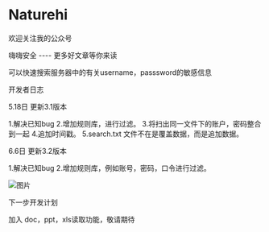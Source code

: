 # Naturehi

欢迎关注我的公众号

嗨嗨安全 ---- 更多好文章等你来读

可以快速搜索服务器中的有关username，passsword的敏感信息


开发者日志

5.18日 更新3.1版本

1.解决已知bug
2.增加规则库，进行过滤。
3.将扫出同一文件下的账户，密码整合到一起
4.追加时间戳。
5.search.txt 文件不在是覆盖数据，而是追加数据。


6.6日 更新3.2版本

1.解决已知bug
2.增加规则库，例如账号，密码，口令进行过滤。



![图片](https://github.com/sujiawei00/naturahi/assets/58332933/ff32f53d-2433-4217-93c2-dff101e0f891)



下一步开发计划

加入 doc，ppt，xls读取功能，敬请期待







